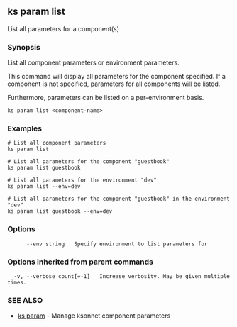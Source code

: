 ## ks param list

List all parameters for a component(s)

### Synopsis


List all component parameters or environment parameters.

This command will display all parameters for the component specified. If a
component is not specified, parameters for all components will be listed.

Furthermore, parameters can be listed on a per-environment basis.


```
ks param list <component-name>
```

### Examples

```
# List all component parameters
ks param list

# List all parameters for the component "guestbook"
ks param list guestbook

# List all parameters for the environment "dev"
ks param list --env=dev

# List all parameters for the component "guestbook" in the environment "dev"
ks param list guestbook --env=dev
```

### Options

```
      --env string   Specify environment to list parameters for
```

### Options inherited from parent commands

```
  -v, --verbose count[=-1]   Increase verbosity. May be given multiple times.
```

### SEE ALSO
* [ks param](ks_param.md)	 - Manage ksonnet component parameters

